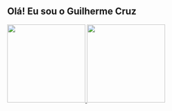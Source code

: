 ## Olá! Eu sou o Guilherme Cruz
 <div>
  <a href="https://github.com/GuiAugustoo">
  <img height="180em" src="https://github-readme-stats.vercel.app/api?username=GuiAugustoo&show_icons=true&theme=dracula&include_all_commits=true&count_private=true"/>
  <img height="180em" src="https://github-readme-stats.vercel.app/api/top-langs/?username=GuiAugustoo&layout=compact&langs_count=16&theme=dracula"/>
<div>
